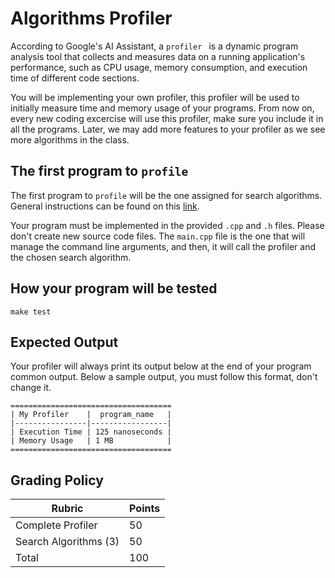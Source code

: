 # Algorithms Profiler

According to Google's AI Assistant, a `profiler ` is a dynamic program analysis tool that collects and measures data on a running application's performance, such as CPU usage, memory consumption, and execution time of different code sections.

You will be implementing your own profiler, this profiler will be used to initially measure time and memory usage of your programs. From now on, every new coding excercise will use this profiler, make sure you include it in all the programs. Later, we may add more features to your profiler as we see more algorithms in the class.

## The first program to `profile`

The first program to `profile` will be the one assigned for search algorithms. General instructions can be found on this [link](https://talks.obedmr.com/content/data-structures/search/search.html#9).

Your program must be implemented in the provided `.cpp` and `.h` files. Please don't create new source code files. The `main.cpp` file is the one that will manage the command line arguments, and then, it will call the profiler and the chosen search algorithm.

## How your program will be tested

```
make test
```

## Expected Output

Your profiler will always print its output below at the end of your program common output. Below a sample output, you must follow this format, don't change it.

```
====================================
| My Profiler    |  program_name   |
|----------------|-----------------|
| Execution Time | 125 nanoseconds |
| Memory Usage   | 1 MB            |
====================================
```

## Grading Policy
| Rubric                | Points |
|-----------------------|--------|
| Complete Profiler     | 50     |
| Search Algorithms (3) | 50     |
| Total                 | 100    |